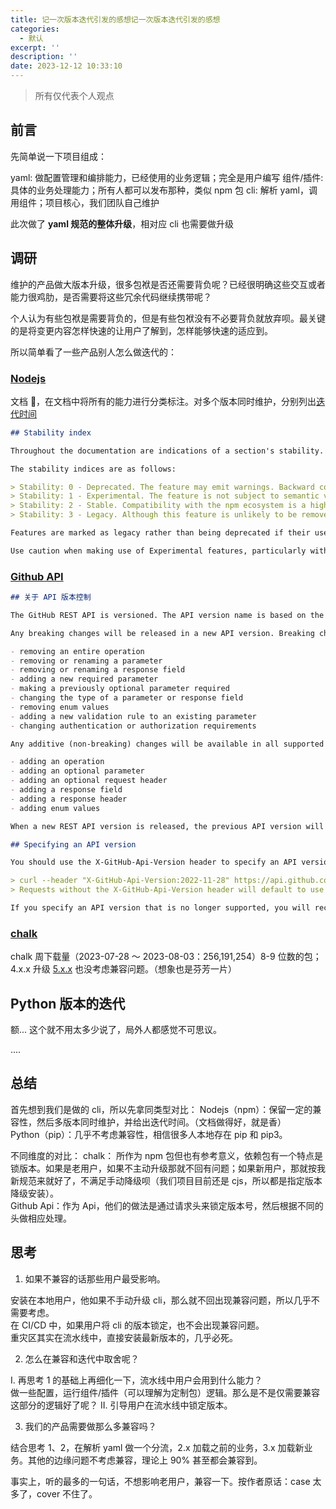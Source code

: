 ```yaml
---
title: 记一次版本迭代引发的感想记一次版本迭代引发的感想
categories:
  - 默认
excerpt: ''
description: ''
date: 2023-12-12 10:33:10
---
```


> 所有仅代表个人观点

## 前言

先简单说一下项目组成：

yaml: 做配置管理和编排能力，已经使用的业务逻辑；完全是用户编写
组件/插件: 具体的业务处理能力；所有人都可以发布那种，类似 npm 包
cli: 解析 yaml，调用组件；项目核心，我们团队自己维护

此次做了 **yaml 规范的整体升级**，相对应 cli 也需要做升级

## 调研

维护的产品做大版本升级，很多包袱是否还需要背负呢？已经很明确这些交互或者能力很鸡肋，是否需要将这些冗余代码继续携带呢？

个人认为有些包袱是需要背负的，但是有些包袱没有不必要背负就放弃呗。最关键的是将变更内容怎样快速的让用户了解到，怎样能够快速的适应到。

所以简单看了一些产品别人怎么做迭代的：

### [Nodejs](https://nodejs.org/dist/latest-v18.x/docs/api/documentation.html)

文档 💯，在文档中将所有的能力进行分类标注。对多个版本同时维护，分别列出[迭代时间](https://github.com/nodejs/release#release-schedule)

```md
## Stability index

Throughout the documentation are indications of a section's stability. Some APIs are so proven and so relied upon that they are unlikely to ever change at all. Others are brand new and experimental, or known to be hazardous.

The stability indices are as follows:

> Stability: 0 - Deprecated. The feature may emit warnings. Backward compatibility is not guaranteed.
> Stability: 1 - Experimental. The feature is not subject to semantic versioning rules. Non-backward compatible changes or removal may occur in any future release. Use of the feature is not recommended in production environments.
> Stability: 2 - Stable. Compatibility with the npm ecosystem is a high priority.
> Stability: 3 - Legacy. Although this feature is unlikely to be removed and is still covered by semantic versioning guarantees, it is no longer actively maintained, and other alternatives are available.

Features are marked as legacy rather than being deprecated if their use does no harm, and they are widely relied upon within the npm ecosystem. Bugs found in legacy features are unlikely to be fixed.

Use caution when making use of Experimental features, particularly within modules. Users may not be aware that experimental features are being used. Bugs or behavior changes may surprise users when Experimental API modifications occur. To avoid surprises, use of an Experimental feature may need a command-line flag. Experimental features may also emit a warning.
```

### [Github API](https://docs.github.com/en/rest/overview/api-versions?apiVersion=2022-11-28#specifying-an-api-version)

```md
## 关于 API 版本控制

The GitHub REST API is versioned. The API version name is based on the date when the API version was released. For example, the API version 2022-11-28 was released on Mon, 28 Nov 2022.

Any breaking changes will be released in a new API version. Breaking changes are changes that can potentially break an integration. Breaking changes include:

- removing an entire operation
- removing or renaming a parameter
- removing or renaming a response field
- adding a new required parameter
- making a previously optional parameter required
- changing the type of a parameter or response field
- removing enum values
- adding a new validation rule to an existing parameter
- changing authentication or authorization requirements

Any additive (non-breaking) changes will be available in all supported API versions. Additive changes are changes that should not break an integration. Additive changes include:

- adding an operation
- adding an optional parameter
- adding an optional request header
- adding a response field
- adding a response header
- adding enum values

When a new REST API version is released, the previous API version will be supported for at least 24 more months following the release of the new API version.

## Specifying an API version

You should use the X-GitHub-Api-Version header to specify an API version. For example:

> curl --header "X-GitHub-Api-Version:2022-11-28" https://api.github.com/zen
> Requests without the X-GitHub-Api-Version header will default to use the 2022-11-28 version.

If you specify an API version that is no longer supported, you will receive a 400 error.
```

### [chalk](https://www.npmjs.com/package/chalk)

chalk 周下载量（2023-07-28 ～ 2023-08-03：256,191,254）8-9 位数的包；4.x.x 升级 [5.x.x](https://github.com/chalk/chalk/tree/v5.0.0) 也没考虑兼容问题。（想象也是芬芳一片）

## Python 版本的迭代

额... 这个就不用太多少说了，局外人都感觉不可思议。

....

## 总结

首先想到我们是做的 cli，所以先拿同类型对比：
Nodejs（npm）：保留一定的兼容性，然后多版本同时维护，并给出迭代时间。（文档做得好，就是香）  
Python（pip）：几乎不考虑兼容性，相信很多人本地存在 pip 和 pip3。

不同维度的对比：
chalk： 所作为 npm 包但也有参考意义，依赖包有一个特点是锁版本。如果是老用户，如果不主动升级那就不回有问题；如果新用户，那就按我新规范来就好了，不满足手动降级呗（我们项目目前还是 cjs，所以都是指定版本降级安装）。  
Github Api：作为 Api，他们的做法是通过请求头来锁定版本号，然后根据不同的头做相应处理。

## 思考

1. 如果不兼容的话那些用户最受影响。

安装在本地用户，他如果不手动升级 cli，那么就不回出现兼容问题，所以几乎不需要考虑。  
在 CI/CD 中，如果用户将 cli 的版本锁定，也不会出现兼容问题。  
重灾区其实在流水线中，直接安装最新版本的，几乎必死。

2. 怎么在兼容和迭代中取舍呢？

I. 再思考 1 的基础上再细化一下，流水线中用户会用到什么能力？  
做一些配置，运行组件/插件（可以理解为定制包）逻辑。那么是不是仅需要兼容这部分的逻辑好了呢？
II. 引导用户在流水线中锁定版本。

3. 我们的产品需要做那么多兼容吗？

结合思考 1、2，在解析 yaml 做一个分流，2.x 加载之前的业务，3.x 加载新业务。其他的边缘问题不考虑兼容，理论上 90% 甚至都会兼容到。

事实上，听的最多的一句话，不想影响老用户，兼容一下。按作者原话：case 太多了，cover 不住了。

